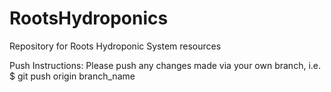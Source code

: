 # RootsHydroponics
Repository for Roots Hydroponic System resources

Push Instructions: 
Please push any changes made via your own branch, i.e.
 $ git push origin branch_name
